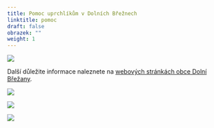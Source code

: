 ```yaml
---
title: Pomoc uprchlíkům v Dolních Břežnech
linktitle: pomoc
draft: false
obrazek: ""
weight: 1
---
```

![](/assets/media/sbirka-pro-ukrajinu-v-dolnich-brezanech-72-24-in-1-.jpg)

Další důležite informace naleznete na [webových stránkách obce Dolní Břežany](https://dolnibrezany.cz/pomoc%2Dukrajine/d-19172).

![](/assets/media/banery_ukrajina-1-.jpg)

![](/assets/media/banery_ukrajina-2-.jpg)

![](/assets/media/banery_ukrajina.png)